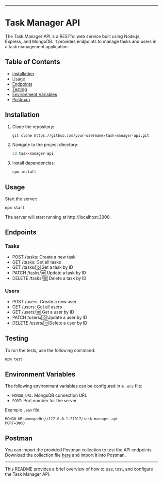 
---

# Task Manager API

The Task Manager API is a RESTful web service built using Node.js, Express, and MongoDB. It provides endpoints to manage tasks and users in a task management application.

## Table of Contents
- [Installation](#installation)
- [Usage](#usage)
- [Endpoints](#endpoints)
- [Testing](#testing)
- [Environment Variables](#environment-variables)
- [Postman](#postman)

## Installation
1. Clone the repository:
   ```bash
   git clone https://github.com/your-username/task-manager-api.git
   ```
2. Navigate to the project directory:
   ```bash
   cd task-manager-api
   ```
3. Install dependencies:
   ```bash
   npm install
   ```

## Usage
Start the server:
```bash
npm start
```
The server will start running at http://localhost:3000.

## Endpoints
### Tasks
- POST /tasks: Create a new task
- GET /tasks: Get all tasks
- GET /tasks/:id: Get a task by ID
- PATCH /tasks/:id: Update a task by ID
- DELETE /tasks/:id: Delete a task by ID

### Users
- POST /users: Create a new user
- GET /users: Get all users
- GET /users/:id: Get a user by ID
- PATCH /users/:id: Update a user by ID
- DELETE /users/:id: Delete a user by ID

## Testing
To run the tests, use the following command:
```bash
npm test
```

## Environment Variables
The following environment variables can be configured in a `.env` file:
- `MONGO_URL`: MongoDB connection URL
- `PORT`: Port number for the server

Example `.env` file:
```
MONGO_URL=mongodb://127.0.0.1:27017/task-manager-api
PORT=3000
```

## Postman
You can import the provided Postman collection to test the API endpoints. Download the collection file [here](#) and import it into Postman.

--- 

This README provides a brief overview of how to use, test, and configure the Task Manager API.
